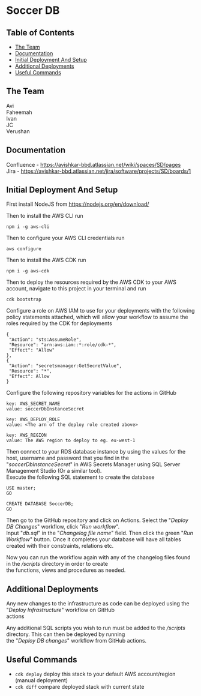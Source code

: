 # Soccer DB

## Table of Contents

- [The Team](#the-team)
- [Documentation]()
- [Initial Deployment And Setup](#initial-deployment-and-setup)
- [Additional Deployments](#additional-deployments)
- [Useful Commands](#useful-commands)

## The Team

Avi  
Faheemah  
Ivan  
JC  
Verushan

## Documentation

Confluence - https://avishkar-bbd.atlassian.net/wiki/spaces/SD/pages  
Jira - https://avishkar-bbd.atlassian.net/jira/software/projects/SD/boards/1

## Initial Deployment And Setup

First install NodeJS from https://nodejs.org/en/download/

Then to install the AWS CLI run

 ``` 
 npm i -g aws-cli 
 ```  

Then to configure your AWS CLI credentials run

 ```
 aws configure 
```   

Then to install the AWS CDK run

```  
npm i -g aws-cdk  
```  

Then to deploy the resources required by the AWS CDK to your AWS account, navigate to this project in your terminal and
run

```  
cdk bootstrap  
```  

Configure a role on AWS IAM to use for your deployments with the following policy statements attached, which will
allow your workflow to assume the roles required by the CDK for deployments

```  
{  
 "Action": "sts:AssumeRole", 
 "Resource": "arn:aws:iam::*:role/cdk-*", 
 "Effect": "Allow"
},  
{  
 "Action": "secretsmanager:GetSecretValue",  
 "Resource": "*",
 "Effect": Allow
}  
```  

Configure the following repository variables for the actions in GitHub

```  
key: AWS_SECRET_NAME  
value: soccerDbInstanceSecret  
  
key: AWS_DEPLOY_ROLE  
value: <The arn of the deploy role created above>  
  
key: AWS_REGION  
value: The AWS region to deploy to eg. eu-west-1  
```  

Then connect to your RDS database instance by using the values for the host, username and password that you find in
the "*soccerDbInstanceSecret*" in AWS Secrets Manager using SQL Server Management Studio (Or a similar tool).  
Execute the following SQL statement to create the database

```  
USE master;  
GO  
  
CREATE DATABASE SoccerDB;  
GO  
```  

Then go to the GitHub repository and click on Actions. Select the "*Deploy DB Changes*" workflow, click "*Run
workflow*".  
Input "*db.sql*" in the "*Changelog file name*" field. Then click the green "*Run Workflow*" button. Once it completes
your database will have all tables created with their constraints, relations etc.

Now you can run the workflow again with any of the changelog files found in the */scripts* directory in order to
create  
the functions, views and procedures as needed.

## Additional Deployments

Any new changes to the infrastructure as code can be deployed using the "*Deploy Infrastructure*" workflow on GitHub  
actions

Any additional SQL scripts you wish to run must be added to the */scripts* directory. This can then be deployed by
running  
the  "*Deploy DB changes*" workflow from GitHub actions.

## Useful Commands

* `cdk deploy`  deploy this stack to your default AWS account/region (manual deployment)
* `cdk diff`    compare deployed stack with current state
